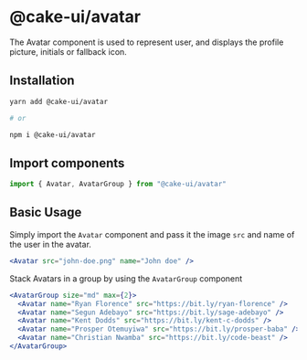 # @cake-ui/avatar

The Avatar component is used to represent user, and displays the profile
picture, initials or fallback icon.

## Installation

```sh
yarn add @cake-ui/avatar

# or

npm i @cake-ui/avatar
```

## Import components

```jsx
import { Avatar, AvatarGroup } from "@cake-ui/avatar"
```

## Basic Usage

Simply import the `Avatar` component and pass it the image `src` and name of the
user in the avatar.

```jsx
<Avatar src="john-doe.png" name="John doe" />
```

Stack Avatars in a group by using the `AvatarGroup` component

```jsx
<AvatarGroup size="md" max={2}>
  <Avatar name="Ryan Florence" src="https://bit.ly/ryan-florence" />
  <Avatar name="Segun Adebayo" src="https://bit.ly/sage-adebayo" />
  <Avatar name="Kent Dodds" src="https://bit.ly/kent-c-dodds" />
  <Avatar name="Prosper Otemuyiwa" src="https://bit.ly/prosper-baba" />
  <Avatar name="Christian Nwamba" src="https://bit.ly/code-beast" />
</AvatarGroup>
```
